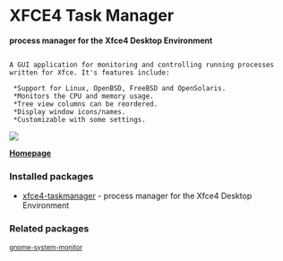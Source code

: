 # XFCE4 Task Manager

__process manager for the Xfce4 Desktop Environment__

```

A GUI application for monitoring and controlling running processes
written for Xfce. It's features include:

 *Support for Linux, OpenBSD, FreeBSD and OpenSolaris.
 *Monitors the CPU and memory usage.
 *Tree view columns can be reordered.
 *Display window icons/names.
 *Customizable with some settings.

```

[![](https://screenshots.debian.net/thumbnail/xfce4-taskmanager/)](https://screenshots.debian.net/screenshot/xfce4-taskmanager/)


 **[Homepage](http://goodies.xfce.org/projects/applications/xfce4-taskmanager)**

### Installed packages

* [xfce4-taskmanager](https://packages.debian.org/stretch/xfce4-taskmanager) - process manager for the Xfce4 Desktop Environment

### Related packages

<sub> [gnome-system-monitor](https://packages.debian.org/stretch/gnome-system-monitor)  </sub>
